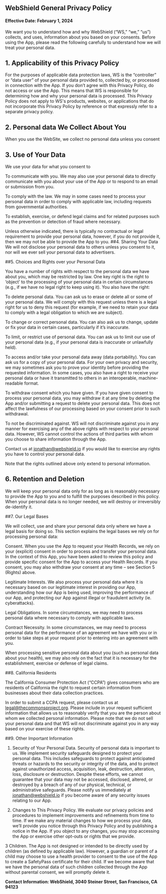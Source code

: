 
## WebShield General Privacy Policy

#### Effective Date: February 1, 2024

We want you to understand how and why WebShield (“WS,” “we,” “us”) collects, and uses, information about you based on your consents.
Before using the App, please read the following carefully to understand how we will treat your personal data.

## 1. Applicability of this Privacy Policy
For the purposes of applicable data protection laws, WS is the “controller” or “data user” of your personal data provided to, collected by, or processed in connection with the App. If you don’t agree with this Privacy Policy, do not access or use the App. This means that WS is responsible for determining how and why your personal data is processed.
This Privacy Policy does not apply to WS's products, websites, or applications that do not incorporate this Privacy Policy by reference or that expressly refer to a separate privacy policy.

## 2. Personal data We Collect About You
When you use the WebSite, we collect no personal data unless you consent

## 3. Use of Your Data

We use your data for what you consent to

To communicate with you. We may also use your personal data to directly communicate with you about your use of the App or to respond to an email or submission from you.

To comply with the law. We may in some cases need to process your personal data in order to comply with applicable law, including requests from governmental authorities.

To establish, exercise, or defend legal claims and for related purposes such as the prevention or detection of fraud where necessary.

Unless otherwise indicated, there is typically no contractual or legal requirement to provide your personal data, however, if you do not provide it, then we may not be able to provide the App to you.
##4. Sharing Your Data
We will not disclose your personal data to others unless you consent to it, nor will we ever sell your personal data to advertisers.

##5. Choices and Rights over your Personal Data

You have a number of rights with respect to the personal data we have about you, which may be restricted by law. One key right is the right to ‘object’ to the processing of your personal data in certain circumstances (e.g., if we have no legal right to keep using it). You also have the right:

To delete personal data. You can ask us to erase or delete all or some of your personal data. We will comply with this request unless there is a legal right for us to deny this request (for example, if we need to retain your data to comply with a legal obligation to which we are subject).

To change or correct personal data. You can also ask us to change, update or fix your data in certain cases, particularly if it’s inaccurate.

To limit, or restrict use of personal data. You can ask us to limit our use of your personal data (e.g., if your personal data is inaccurate or unlawfully held).

To access and/or take your personal data away (data portability). You can ask us for a copy of your personal data. For your own privacy and security, we may sometimes ask you to prove your identity before providing the requested information. In some cases, you also have a right to receive your personal data or have it transmitted to others in an interoperable, machine-readable format.

To withdraw consent which you have given. If you have given consent to process your personal data, you may withdraw it at any time by deleting the App and/or submitting a request to delete your personal data. This does not affect the lawfulness of our processing based on your consent prior to such withdrawal.

To not be discriminated against. WS will not discriminate against you in any manner for exercising any of the above rights with respect to your personal data. However, WS cannot control the actions of third parties with whom you choose to share information through the App.

Contact us at jonathan@webshield.io if you would like to exercise any rights you have to control your personal data.

Note that the rights outlined above only extend to personal information.

## 6. Retention and Deletion
We will keep your personal data only for as long as is reasonably necessary to provide the App to you and to fulfill the purposes described in this policy. When your personal data is no longer needed, we will destroy or irreversibly de-identify it.

##7. Our Legal Bases

We will collect, use and share your personal data only where we have a legal basis for doing so. This section explains the legal bases we rely on for processing personal data:

Consent. When you use the App to request your Health Records, we rely on your (explicit) consent in order to process and transfer your personal data. In the context of this App, you have been asked to review this policy and provide specific consent for the App to access your Health Records. If you consent, you may also withdraw your consent at any time – see Section 5 (Rights) above.

Legitimate Interests. We also process your personal data where it is necessary based on our legitimate interest in providing our App, understanding how our App is being used, improving the performance of our App, and protecting our App against illegal or fraudulent activity (ie. cyberattacks).

Legal Obligations. In some circumstances, we may need to process personal data where necessary to comply with applicable laws.

Contract Necessity. In some circumstances, we may need to process personal data for the performance of an agreement we have with you or in order to take steps at your request prior to entering into an agreement with you.

When processing sensitive personal data about you (such as personal data about your health), we may also rely on the fact that it is necessary for the establishment, exercise or defense of legal claims.

##8. California Residents

The California Consumer Protection Act (“CCPA”) gives consumers who are residents of California the right to request certain information from businesses about their data collection practices.

In order to submit a CCPA request, please contact us at legal@thecommonsproject.org. Please include in your request sufficient information that allows us to reasonably verify that you are the person about whom we collected personal information. Please note that we do not sell your personal data and that WS will not discriminate against you in any way based on your exercise of these rights.

##9. Other Important Information

1. Security of Your Personal Data. Security of personal data is important to us. We implement security safeguards designed to protect your personal data. This includes safeguards to protect against anticipated threats or hazards to the security or integrity of the data, and to protect against unauthorized access, acquisition, leak, destruction, alteration, loss, disclosure or destruction. Despite these efforts, we cannot guarantee that your data may not be accessed, disclosed, altered, or destroyed by a breach of any of our physical, technical, or administrative safeguards. Please notify us immediately at jonathan@webshield.io if you become aware of any security issues relating to our App.

2. Changes to This Privacy Policy. We evaluate our privacy policies and procedures to implement improvements and refinements from time to time. If we make any material changes to how we process your data, we’ll provide you notice through this Privacy Policy and by publishing a notice in the App. If you object to any changes, you may stop accessing the App or exercise other opt-outs or rights that we provide.

3 Children. The App is not designed or intended to be directly used by children (as defined by applicable law). However, a guardian or parent of a child may choose to use a health provider to consent to the use of the App to create a SafetyPass certificate for their child. If we become aware that we have the personal data of such children collected through the App without parental consent, we will promptly delete it.

**Contact Information: WebShield, 3040 Steiner Street, San Francisco, CA 94123**
